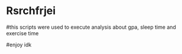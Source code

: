 # Rsrchfrjei

#this scripts were used to execute analysis about gpa, sleep time and exercise time

#enjoy idk
